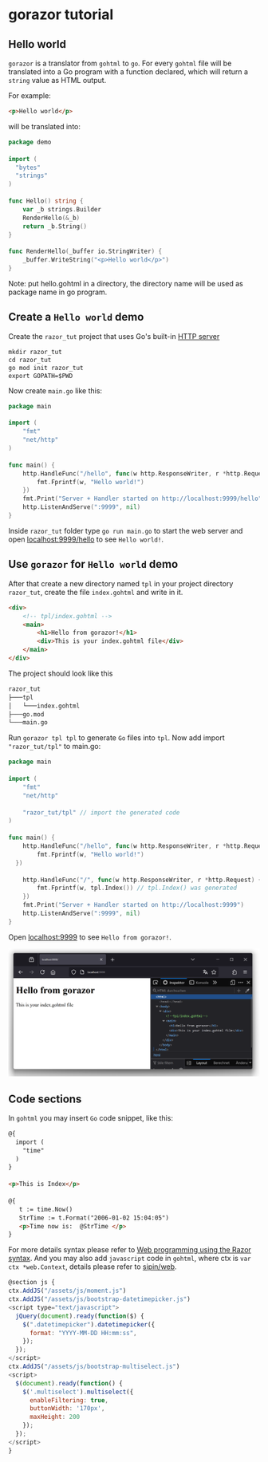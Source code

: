 # gorazor tutorial

## Hello world

`gorazor` is a translator from `gohtml` to `go`. For every `gohtml` file will be translated into a Go program with a function declared, which will return a `string` value as HTML output.

For example:

```html
<p>Hello world</p>
```

will be translated into:

```go
package demo

import (
  "bytes"
  "strings"
)

func Hello() string {
	var _b strings.Builder
	RenderHello(&_b)
	return _b.String()
}

func RenderHello(_buffer io.StringWriter) {
	_buffer.WriteString("<p>Hello world</p>")
}
```

Note: put hello.gohtml in a directory, the directory name will be used as package name in go program.
## Create a `Hello world` demo   
Create the `razor_tut` project that uses Go's built-in [HTTP server](https://gowebexamples.com/http-server/) 

```shell
mkdir razor_tut
cd razor_tut
go mod init razor_tut
export GOPATH=$PWD
```

Now create `main.go` like this:

```go
package main

import (
	"fmt"
	"net/http"
)

func main() {
	http.HandleFunc("/hello", func(w http.ResponseWriter, r *http.Request) {
		fmt.Fprintf(w, "Hello world!")
	})
	fmt.Print("Server + Handler started on http://localhost:9999/hello")
	http.ListenAndServe(":9999", nil)
}
```
Inside `razor_tut` folder type `go run main.go` to start the web server and open [localhost:9999/hello](http://localhost:9999/hello) to see `Hello world!`.

## Use `gorazor` for  `Hello world` demo  
After that create a new directory named `tpl` in your project directory `razor_tut`, create the file `index.gohtml` and write in it.

```html
<div>
    <!-- tpl/index.gohtml -->
    <main>
        <h1>Hello from gorazor!</h1>
        <div>This is your index.gohtml file</div>
    </main>
</div>
```

The project should look like this 

```bash
razor_tut
├───tpl
│   └───index.gohtml
├───go.mod
└───main.go
```

Run `gorazor tpl tpl` to generate `Go` files into `tpl`. Now add import `"razor_tut/tpl"` to main.go:

```go
package main

import (
	"fmt"
	"net/http"

	"razor_tut/tpl" // import the generated code
)

func main() {
	http.HandleFunc("/hello", func(w http.ResponseWriter, r *http.Request) {
		fmt.Fprintf(w, "Hello world!")
  })

	http.HandleFunc("/", func(w http.ResponseWriter, r *http.Request) {
		fmt.Fprintf(w, tpl.Index()) // tpl.Index() was generated
	})
    fmt.Print("Server + Handler started on http://localhost:9999")
	http.ListenAndServe(":9999", nil)
}
```

Open [localhost:9999](http://localhost:9999) to see `Hello from gorazor!`.

![page index](img/page_index.png)



## Code sections

In `gohtml` you may insert `Go` code snippet, like this:
```html
@{
  import (
    "time"
  )
}

<p>This is Index</p>

@{
   t := time.Now()
   StrTime := t.Format("2006-01-02 15:04:05")
   <p>Time now is:  @StrTime </p>
}
```

For more details syntax please refer to [Web programming using the Razor syntax](http://www.asp.net/web-pages/tutorials/basics/2-introduction-to-asp-net-web-programming-using-the-razor-syntax).
And you may also add `javascript` code in `gohtml`, where ctx is `var ctx *web.Context`, details please refer to [sipin/web](http://github.com/sipin/web).


```javascript
@section js {
ctx.AddJS("/assets/js/moment.js")
ctx.AddJS("/assets/js/bootstrap-datetimepicker.js")
<script type="text/javascript">
  jQuery(document).ready(function($) {
    $(".datetimepicker").datetimepicker({
      format: "YYYY-MM-DD HH:mm:ss",
    });
  });
</script>
ctx.AddJS("/assets/js/bootstrap-multiselect.js")
<script>
  $(document).ready(function() {
    $('.multiselect').multiselect({
      enableFiltering: true,
      buttonWidth: '170px',
      maxHeight: 200
    });
  });
</script>
}
```
